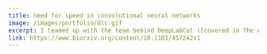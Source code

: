 ```yaml
---
title: need for speed in convolutional neural networks
image: /images/portfolio/dlc.gif
excerpt: ​I teamed up with the team behind DeepLabCut ([covered in The Atlantic](https://www.theatlantic.com/science/archive/2018/07/deeplabcut-tracking-animal-movements/564338/){:target="_blank"}), a revolutionary neural network tool for video analysis. Neural nets have been transformative in many domains, but their computational complexity limits their utility on huge datasets. [We improved the speed of DeepLabCut up to tenfold](https://www.biorxiv.org/content/10.1101/457242v1){:target="_blank"}, allowing even large datasets to be analyzed with consumer level GPUs. The GIF here shows DeepLabCut tracking mouse movements in [my open-source motion tracking system](https://hackaday.io/project/160744-kinemouse-wheel){:target="_blank"}.
link: https://www.biorxiv.org/content/10.1101/457242v1
---
```

